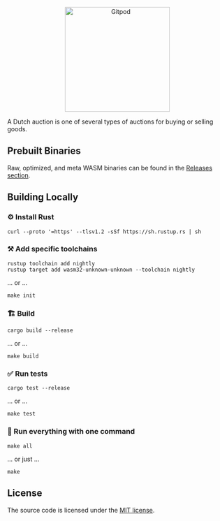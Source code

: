 <p align="center">
  <a href="https://gitpod.io/#https://github.com/Heriels-Sun/daAuction" target="_blank">
    <img src="https://gitpod.io/button/open-in-gitpod.svg" width="240" alt="Gitpod">
  </a>
</p>

<!-- Description starts here -->

A Dutch auction is one of several types of auctions for buying or selling goods.

<!-- End of description -->

## Prebuilt Binaries

Raw, optimized, and meta WASM binaries can be found in the [Releases section](https://github.com/gear-dapps/dutch-auction/releases).

## Building Locally

### ⚙️ Install Rust

```shell
curl --proto '=https' --tlsv1.2 -sSf https://sh.rustup.rs | sh
```

### ⚒️ Add specific toolchains

```shell
rustup toolchain add nightly
rustup target add wasm32-unknown-unknown --toolchain nightly
```

... or ...

```shell
make init
```

### 🏗️ Build

```shell
cargo build --release
```

... or ...

```shell
make build
```

### ✅ Run tests

```shell
cargo test --release
```

... or ...

```shell
make test
```

### 🚀 Run everything with one command

```shell
make all
```

... or just ...

```shell
make
```

## License

The source code is licensed under the [MIT license](LICENSE).
